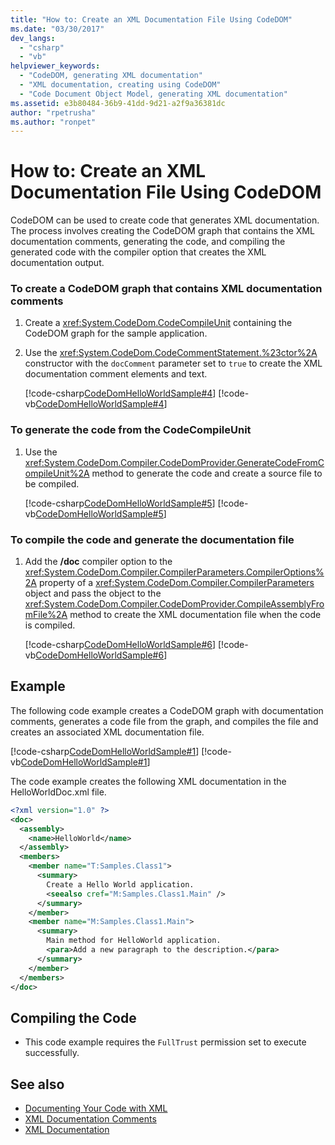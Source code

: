 ```yaml
---
title: "How to: Create an XML Documentation File Using CodeDOM"
ms.date: "03/30/2017"
dev_langs: 
  - "csharp"
  - "vb"
helpviewer_keywords: 
  - "CodeDOM, generating XML documentation"
  - "XML documentation, creating using CodeDOM"
  - "Code Document Object Model, generating XML documentation"
ms.assetid: e3b80484-36b9-41dd-9d21-a2f9a36381dc
author: "rpetrusha"
ms.author: "ronpet"
---
```

# How to: Create an XML Documentation File Using CodeDOM
CodeDOM can be used to create code that generates XML documentation. The process involves creating the CodeDOM graph that contains the XML documentation comments, generating the code, and compiling the generated code with the compiler option that creates the XML documentation output.  
  
### To create a CodeDOM graph that contains XML documentation comments  
  
1. Create a <xref:System.CodeDom.CodeCompileUnit> containing the CodeDOM graph for the sample application.  
  
2. Use the <xref:System.CodeDom.CodeCommentStatement.%23ctor%2A> constructor with the `docComment` parameter set to `true` to create the XML documentation comment elements and text.  
  
     [!code-csharp[CodeDomHelloWorldSample#4](../../../samples/snippets/csharp/VS_Snippets_CLR/CodeDomHelloWorldSample/cs/program.cs#4)]
     [!code-vb[CodeDomHelloWorldSample#4](../../../samples/snippets/visualbasic/VS_Snippets_CLR/CodeDomHelloWorldSample/vb/program.vb#4)]  
  
### To generate the code from the CodeCompileUnit  
  
1. Use the <xref:System.CodeDom.Compiler.CodeDomProvider.GenerateCodeFromCompileUnit%2A> method to generate the code and create a source file to be compiled.  
  
     [!code-csharp[CodeDomHelloWorldSample#5](../../../samples/snippets/csharp/VS_Snippets_CLR/CodeDomHelloWorldSample/cs/program.cs#5)]
     [!code-vb[CodeDomHelloWorldSample#5](../../../samples/snippets/visualbasic/VS_Snippets_CLR/CodeDomHelloWorldSample/vb/program.vb#5)]  
  
### To compile the code and generate the documentation file  
  
1. Add the **/doc** compiler option to the <xref:System.CodeDom.Compiler.CompilerParameters.CompilerOptions%2A> property of a <xref:System.CodeDom.Compiler.CompilerParameters> object and pass the object to the <xref:System.CodeDom.Compiler.CodeDomProvider.CompileAssemblyFromFile%2A> method to create the XML documentation file when the code is compiled.  
  
     [!code-csharp[CodeDomHelloWorldSample#6](../../../samples/snippets/csharp/VS_Snippets_CLR/CodeDomHelloWorldSample/cs/program.cs#6)]
     [!code-vb[CodeDomHelloWorldSample#6](../../../samples/snippets/visualbasic/VS_Snippets_CLR/CodeDomHelloWorldSample/vb/program.vb#6)]  
  
## Example  
 The following code example creates a CodeDOM graph with documentation comments, generates a code file from the graph, and compiles the file and creates an associated XML documentation file.  
  
 [!code-csharp[CodeDomHelloWorldSample#1](../../../samples/snippets/csharp/VS_Snippets_CLR/CodeDomHelloWorldSample/cs/program.cs#1)]
 [!code-vb[CodeDomHelloWorldSample#1](../../../samples/snippets/visualbasic/VS_Snippets_CLR/CodeDomHelloWorldSample/vb/program.vb#1)]  
  
 The code example creates the following XML documentation in the HelloWorldDoc.xml file.  
  
```xml  
<?xml version="1.0" ?>   
<doc>  
  <assembly>  
    <name>HelloWorld</name>   
  </assembly>  
  <members>  
    <member name="T:Samples.Class1">  
      <summary>  
        Create a Hello World application.   
        <seealso cref="M:Samples.Class1.Main" />   
      </summary>  
    </member>  
    <member name="M:Samples.Class1.Main">  
      <summary>  
        Main method for HelloWorld application.   
        <para>Add a new paragraph to the description.</para>   
      </summary>  
    </member>  
  </members>  
</doc>  
```  
  
## Compiling the Code  
  
- This code example requires the `FullTrust` permission set to execute successfully.  
  
## See also

- [Documenting Your Code with XML](~/docs/visual-basic/programming-guide/program-structure/documenting-your-code-with-xml.md)
- [XML Documentation Comments](~/docs/csharp/programming-guide/xmldoc/index.md)
- [XML Documentation](/cpp/ide/xml-documentation-visual-cpp)
